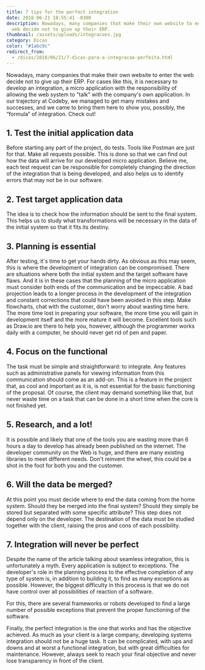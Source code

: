 ```yaml
---
title: 7 tips for the perfect integration
date: 2018-06-21 18:55:41 -0300
description: Nowadays, many companies that make their own website to enter the
  web decide not to give up their ERP.
thumbnail: /assets/uploads/integracoes.jpg
category: Dicas
color: "#1abc9c"
redirect_from:
  - /dicas/2018/06/21/7-dicas-para-a-integracao-perfeita.html
---
```

Nowadays, many companies that make their own website to enter the web decide not to give up their ERP. For cases like this, it is necessary to develop an integration, a micro application with the responsibility of allowing the web system to "talk" with the company's own application. In our trajectory at Codeby, we managed to get many mistakes and successes, and we came to bring them here to show you, possibly, the “formula” of integration. Check out!

## 1. Test the initial application data

Before starting any part of the project, do tests. Tools like Postman are just for that. Make all requests possible. This is done so that we can find out how the data will arrive for our developed micro application. Believe me, each test request can be responsible for completely changing the direction of the integration that is being developed, and also helps us to identify errors that may not be in our software.

## 2. Test target application data

The idea is to check how the information should be sent to the final system. This helps us to study what transformations will be necessary in the data of the initial system so that it fits its destiny.

## 3. Planning is essential

After testing, it's time to get your hands dirty. As obvious as this may seem, this is where the development of integration can be compromised. There are situations where both the initial system and the target software have flaws. And it is in these cases that the planning of the micro application must consider both ends of the communication and be impeccable. A bad projection leads to a longer process in the development of the integration and constant corrections that could have been avoided in this step. Make flowcharts, chat with the customer, don't worry about wasting time here. The more time lost in preparing your software, the more time you will gain in development itself and the more mature it will become. Excellent tools such as Draw.io are there to help you, however, although the programmer works daily with a computer, he should never get rid of pen and paper.

## 4. Focus on the functional

The task must be simple and straightforward: to integrate. Any features such as administrative panels for viewing information from this communication should come as an add-on. This is a feature in the project that, as cool and important as it is, is not essential for the basic functioning of the proposal. Of course, the client may demand something like that, but never waste time on a task that can be done in a short time when the core is not finished yet.

## 5. Research, and a lot!

It is possible and likely that one of the tools you are wasting more than 6 hours a day to develop has already been published on the internet. The developer community on the Web is huge, and there are many existing libraries to meet different needs. Don't reinvent the wheel, this could be a shot in the foot for both you and the customer.

## 6. Will the data be merged?

At this point you must decide where to end the data coming from the home system. Should they be merged into the final system? Should they simply be stored but separated with some specific attribute? This step does not depend only on the developer. The destination of the data must be studied together with the client, raising the pros and cons of each possibility.

## 7. Integration will never be perfect

Despite the name of the article talking about seamless integration, this is unfortunately a myth. Every application is subject to exceptions. The developer's role in the planning process to the effective completion of any type of system is, in addition to building it, to find as many exceptions as possible. However, the biggest difficulty in this process is that we do not have control over all possibilities of reaction of a software.

For this, there are several frameworks or robots developed to find a large number of possible exceptions that prevent the proper functioning of the software.

Finally, the perfect integration is the one that works and has the objective achieved. As much as your client is a large company, developing systems integration should not be a huge task. It can be complicated, with ups and downs and at worst a functional integration, but with great difficulties for maintenance. However, always seek to reach your final objective and never lose transparency in front of the client.
